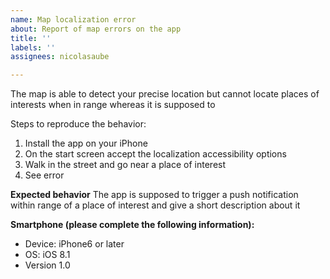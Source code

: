 ```yaml
---
name: Map localization error
about: Report of map errors on the app
title: ''
labels: ''
assignees: nicolasaube

---
```


The map is able to detect your precise location but cannot locate places of interests when in range whereas it is supposed to

Steps to reproduce the behavior:
1. Install the app on your iPhone
2. On the start screen accept the localization accessibility options
3. Walk in the street and go near a place of interest
4. See error

**Expected behavior**
The app is supposed to trigger a push notification within range of a place of interest and give a short description about it

**Smartphone (please complete the following information):**
 - Device: iPhone6 or later
 - OS: iOS 8.1
 - Version 1.0
